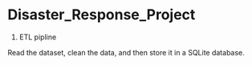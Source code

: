 # Disaster_Response_Project

1. ETL pipline 

Read the dataset, clean the data, and then store it in a SQLite database.

